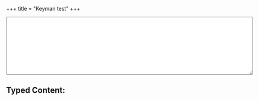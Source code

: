 +++
title = "Keyman test"
+++

<script src='https://s.keyman.com/kmw/engine/18.0.240/keymanweb.js'></script>
<script src='https://s.keyman.com/kmw/engine/18.0.240/kmwuitoggle.js'></script>



<!-- The textarea where you will type -->
<textarea id="myTextarea" rows="10" cols="80"></textarea>

<!-- The output display element -->
<h2>Typed Content:</h2>
<div id="output"></div>


<script>
  window.addEventListener('load', (event) => {
    keyman.init({attachType:'auto'});
    keyman.addKeyboards('@en'); // Loads default English keyboard from Keyman Cloud (CDN)
    keyman.addKeyboards('@th'); // Loads default Thai keyboard from Keyman Cloud (CDN)
    keyman.addKeyboards({
      name: 'Pre-Vedic Sanskrit',
      id: 'itrans_devanagari_sanskrit_pre_vedic',
      filename: '../itrans_devanagari_sanskrit_pre_vedic.js',
      version: '1.0',
      languages: [{
        name: 'Sanskrit',
        id: 'sa',
        region: 'in'
      }]
    });
  });
</script>
